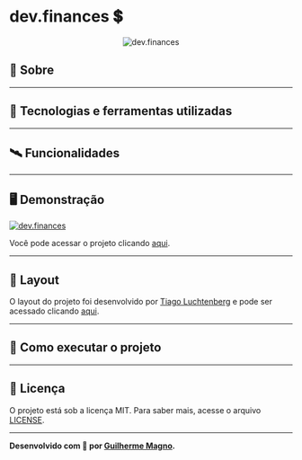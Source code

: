 # dev.finances 💲
<p align="center">
<img src="https://i.imgur.com/cNjzPsN.png" alt="dev.finances" title="dev.finances">
</p>

## 📖 Sobre

---

## 🚀 Tecnologias e ferramentas utilizadas

---

## 🛰️ Funcionalidades

---

## 🖥️ Demonstração
[![dev.finances](https://i.imgur.com/8LztHtq.png "Clique para acessar o projeto")](https://devmagno.github.io/dev.finances/index.html "Clique para acessar o projeto")   

Você pode acessar o projeto clicando [aqui](https://devmagno.github.io/dev.finances/index.html).

---

## 🔖 Layout
O layout do projeto foi desenvolvido por [Tiago Luchtenberg](https://www.instagram.com/tiagoluchtenberg/?hl=pt-br) e pode ser acessado clicando [aqui](https://www.figma.com/file/38I8rGk0km4gMpb4ZxaT7c/dev.finance%24-Maratona-Discover-(Copy)).

---

## 🔧 Como executar o projeto

---

## 📝 Licença

O projeto está sob a licença MIT. Para saber mais, acesse o arquivo [LICENSE](https://github.com/devMagno/dev.finances/blob/master/LICENSE).

---
**Desenvolvido com 💚 por [Guilherme Magno](https://github.com/devmagno/).**